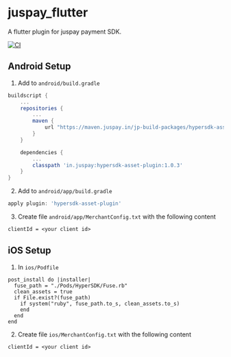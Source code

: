 # juspay_flutter

A flutter plugin for juspay payment SDK.

[![CI](https://github.com/deep-rooted-co/juspay_flutter/actions/workflows/main.yml/badge.svg)](https://github.com/deep-rooted-co/juspay_flutter/actions/workflows/main.yml)

## Android Setup

1. Add to `android/build.gradle`
```gradle
buildscript {
    ...
    repositories {
        ...
        maven {
            url "https://maven.juspay.in/jp-build-packages/hypersdk-asset-download/releases/"
        }
    }

    dependencies {
        ...
        classpath 'in.juspay:hypersdk-asset-plugin:1.0.3'
    }
}
```

2. Add to `android/app/build.gradle`
```gradle
apply plugin: 'hypersdk-asset-plugin'
```

3. Create file `android/app/MerchantConfig.txt` with the following content
```txt
clientId = <your client id>
```

## iOS Setup

1. In `ios/Podfile`
```
post_install do |installer|
  fuse_path = "./Pods/HyperSDK/Fuse.rb"
  clean_assets = true
  if File.exist?(fuse_path)
    if system("ruby", fuse_path.to_s, clean_assets.to_s)
    end
  end
end
```

2. Create file `ios/MerchantConfig.txt` with the following content
```txt
clientId = <your client id>
```